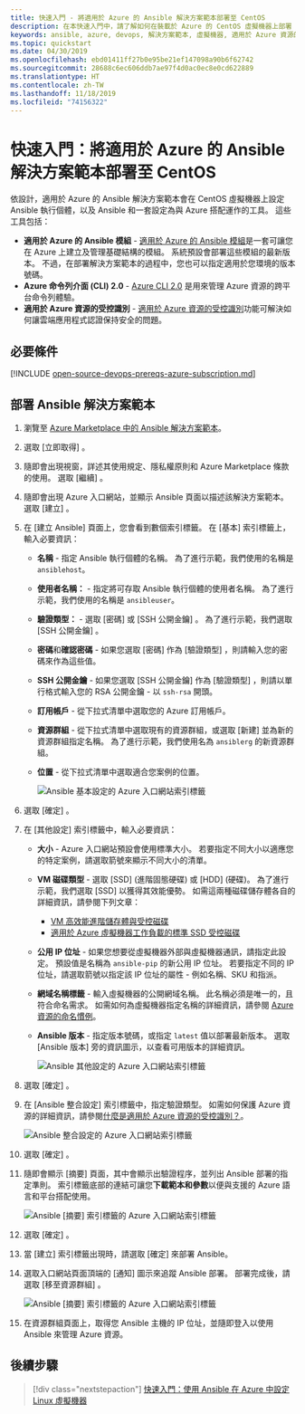 ```yaml
---
title: 快速入門 - 將適用於 Azure 的 Ansible 解決方案範本部署至 CentOS
description: 在本快速入門中，請了解如何在裝載於 Azure 的 CentOS 虛擬機器上部署 Ansible 解決方案範本，以及設定為與 Azure 搭配運作的工具。
keywords: ansible, azure, devops, 解決方案範本, 虛擬機器, 適用於 Azure 資源的受控識別, centos, red hat
ms.topic: quickstart
ms.date: 04/30/2019
ms.openlocfilehash: ebd01411ff27b0e95be21ef147098a90b6f62742
ms.sourcegitcommit: 28688c6ec606ddb7ae97f4d0ac0ec8e0cd622889
ms.translationtype: HT
ms.contentlocale: zh-TW
ms.lasthandoff: 11/18/2019
ms.locfileid: "74156322"
---
```

# <a name="quickstart-deploy-the-ansible-solution-template-for-azure-to-centos"></a>快速入門：將適用於 Azure 的 Ansible 解決方案範本部署至 CentOS

依設計，適用於 Azure 的 Ansible 解決方案範本會在 CentOS 虛擬機器上設定 Ansible 執行個體，以及 Ansible 和一套設定為與 Azure 搭配運作的工具。 這些工具包括：

- **適用於 Azure 的 Ansible 模組** - [適用於 Azure 的 Ansible 模組](./ansible-matrix.md)是一套可讓您在 Azure 上建立及管理基礎結構的模組。 系統預設會部署這些模組的最新版本。 不過，在部署解決方案範本的過程中，您也可以指定適用於您環境的版本號碼。
- **Azure 命令列介面 (CLI) 2.0** - [Azure CLI 2.0](/cli/azure/?view=azure-cli-latest) 是用來管理 Azure 資源的跨平台命令列體驗。 
- **適用於 Azure 資源的受控識別** - [適用於 Azure 資源的受控識別](/azure/active-directory/managed-identities-azure-resources/overview)功能可解決如何讓雲端應用程式認證保持安全的問題。

## <a name="prerequisites"></a>必要條件

[!INCLUDE [open-source-devops-prereqs-azure-subscription.md](../../includes/open-source-devops-prereqs-azure-subscription.md)]

## <a name="deploy-the-ansible-solution-template"></a>部署 Ansible 解決方案範本

1. 瀏覽至 [Azure Marketplace 中的 Ansible 解決方案範本](https://azuremarketplace.microsoft.com/en-%20%20us/marketplace/apps/azure-oss.ansible?tab=Overview)。

1. 選取 [立即取得]  。

1. 隨即會出現視窗，詳述其使用規定、隱私權原則和 Azure Marketplace 條款的使用。 選取 [繼續]  。

1. 隨即會出現 Azure 入口網站，並顯示 Ansible 頁面以描述該解決方案範本。 選取 [建立]  。

1. 在 [建立 Ansible]  頁面上，您會看到數個索引標籤。 在 [基本]  索引標籤上，輸入必要資訊：

   - **名稱** - 指定 Ansible 執行個體的名稱。 為了進行示範，我們使用的名稱是 `ansiblehost`。
   - **使用者名稱：** - 指定將可存取 Ansible 執行個體的使用者名稱。 為了進行示範，我們使用的名稱是 `ansibleuser`。
   - **驗證類型：** - 選取 [密碼]  或 [SSH 公開金鑰]  。 為了進行示範，我們選取 [SSH 公開金鑰]  。
   - **密碼**和**確認密碼** - 如果您選取 [密碼]  作為 [驗證類型]  ，則請輸入您的密碼來作為這些值。
   - **SSH 公開金鑰** - 如果您選取 [SSH 公開金鑰]  作為 [驗證類型]  ，則請以單行格式輸入您的 RSA 公開金鑰 - 以 `ssh-rsa` 開頭。
   - **訂用帳戶** - 從下拉式清單中選取您的 Azure 訂用帳戶。
   - **資源群組** - 從下拉式清單中選取現有的資源群組，或選取 [新建]  並為新的資源群組指定名稱。 為了進行示範，我們使用名為 `ansiblerg` 的新資源群組。
   - **位置** - 從下拉式清單中選取適合您案例的位置。

     ![Ansible 基本設定的 Azure 入口網站索引標籤](./media/ansible-quick-deploy-solution-template/portal-ansible-setup-tab-1.png)

1. 選取 [確定]  。

1. 在 [其他設定]  索引標籤中，輸入必要資訊：

   - **大小** - Azure 入口網站預設會使用標準大小。 若要指定不同大小以適應您的特定案例，請選取箭號來顯示不同大小的清單。
   - **VM 磁碟類型** - 選取 [SSD]  (進階固態硬碟) 或 [HDD]  (硬碟)。 為了進行示範，我們選取 [SSD]  以獲得其效能優勢。 如需這兩種磁碟儲存體各自的詳細資訊，請參閱下列文章：
       - [VM 高效能進階儲存體與受控磁碟](/azure/virtual-machines/windows/premium-storage)
       - [適用於 Azure 虛擬機器工作負載的標準 SSD 受控磁碟](/azure/virtual-machines/windows/disks-standard-ssd)
   - **公用 IP 位址** - 如果您想要從虛擬機器外部與虛擬機器通訊，請指定此設定。 預設值是名稱為 `ansible-pip` 的新公用 IP 位址。 若要指定不同的 IP 位址，請選取箭號以指定該 IP 位址的屬性 - 例如名稱、SKU 和指派。 
   - **網域名稱標籤** - 輸入虛擬機器的公開網域名稱。 此名稱必須是唯一的，且符合命名需求。 如需如何為虛擬機器指定名稱的詳細資訊，請參閱 [Azure 資源的命名慣例](/azure/architecture/best-practices/resource-naming)。
   - **Ansible 版本** - 指定版本號碼，或指定 `latest` 值以部署最新版本。 選取 [Ansible 版本]  旁的資訊圖示，以查看可用版本的詳細資訊。

     ![Ansible 其他設定的 Azure 入口網站索引標籤](./media/ansible-quick-deploy-solution-template/portal-ansible-setup-tab-2.png)

1. 選取 [確定]  。

1. 在 [Ansible 整合設定]  索引標籤中，指定驗證類型。 如需如何保護 Azure 資源的詳細資訊，請參閱[什麼是適用於 Azure 資源的受控識別？](/azure/active-directory/managed-identities-azure-resources/overview)。

    ![Ansible 整合設定的 Azure 入口網站索引標籤](./media/ansible-quick-deploy-solution-template/portal-ansible-setup-tab-3.png)

1. 選取 [確定]  。

1. 隨即會顯示 [摘要]  頁面，其中會顯示出驗證程序，並列出 Ansible 部署的指定準則。 索引標籤底部的連結可讓您**下載範本和參數**以便與支援的 Azure 語言和平台搭配使用。 

     ![Ansible [摘要] 索引標籤的 Azure 入口網站索引標籤](./media/ansible-quick-deploy-solution-template/portal-ansible-setup-tab-4.png)

1. 選取 [確定]  。

1. 當 [建立]  索引標籤出現時，請選取 [確定]  來部署 Ansible。

1. 選取入口網站頁面頂端的 [通知]  圖示來追蹤 Ansible 部署。 部署完成後，請選取 [移至資源群組]  。 

     ![Ansible [摘要] 索引標籤的 Azure 入口網站索引標籤](./media/ansible-quick-deploy-solution-template/portal-ansible-setup-complete.png)

1. 在資源群組頁面上，取得您 Ansible 主機的 IP 位址，並隨即登入以使用 Ansible 來管理 Azure 資源。

## <a name="next-steps"></a>後續步驟

> [!div class="nextstepaction"] 
> [快速入門：使用 Ansible 在 Azure 中設定 Linux 虛擬機器](/azure/virtual-machines/linux/ansible-create-vm)